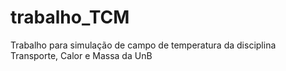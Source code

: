 # trabalho_TCM
 Trabalho para simulação de campo de temperatura da disciplina Transporte, Calor e Massa da UnB
